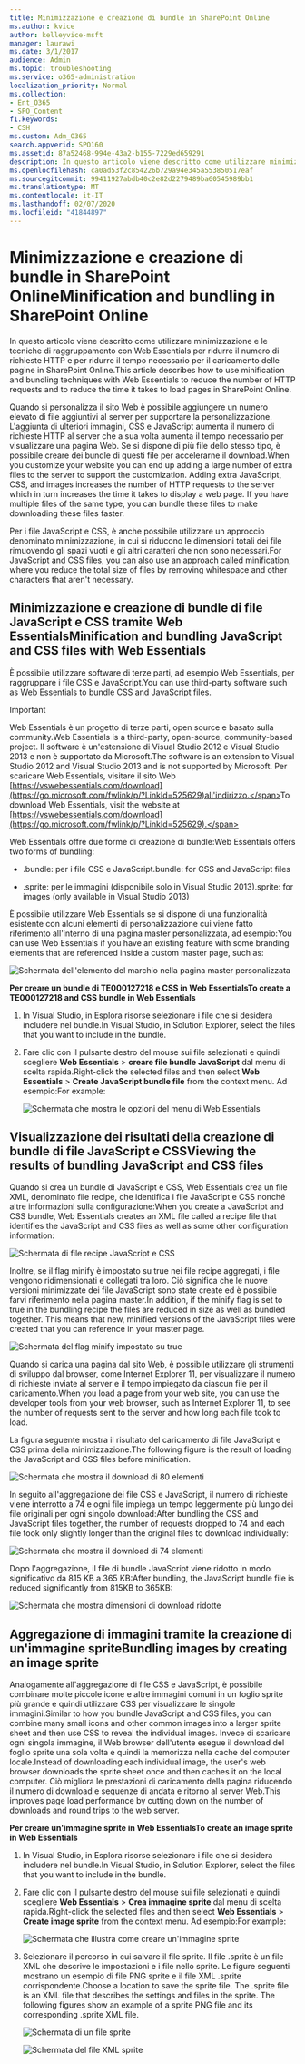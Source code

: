 ```yaml
---
title: Minimizzazione e creazione di bundle in SharePoint Online
ms.author: kvice
author: kelleyvice-msft
manager: laurawi
ms.date: 3/1/2017
audience: Admin
ms.topic: troubleshooting
ms.service: o365-administration
localization_priority: Normal
ms.collection:
- Ent_O365
- SPO_Content
f1.keywords:
- CSH
ms.custom: Adm_O365
search.appverid: SPO160
ms.assetid: 87a52468-994e-43a2-b155-7229ed659291
description: In questo articolo viene descritto come utilizzare minimizzazione e le tecniche di raggruppamento con Web Essentials per ridurre il numero di richieste HTTP e per ridurre il tempo necessario per il caricamento delle pagine in SharePoint Online.
ms.openlocfilehash: ca0ad53f2c854226b729a94e345a553850517eaf
ms.sourcegitcommit: 99411927abdb40c2e82d2279489ba60545989bb1
ms.translationtype: MT
ms.contentlocale: it-IT
ms.lasthandoff: 02/07/2020
ms.locfileid: "41844897"
---
```

# <a name="minification-and-bundling-in-sharepoint-online"></a><span data-ttu-id="a46cc-103">Minimizzazione e creazione di bundle in SharePoint Online</span><span class="sxs-lookup"><span data-stu-id="a46cc-103">Minification and bundling in SharePoint Online</span></span>

<span data-ttu-id="a46cc-104">In questo articolo viene descritto come utilizzare minimizzazione e le tecniche di raggruppamento con Web Essentials per ridurre il numero di richieste HTTP e per ridurre il tempo necessario per il caricamento delle pagine in SharePoint Online.</span><span class="sxs-lookup"><span data-stu-id="a46cc-104">This article describes how to use minification and bundling techniques with Web Essentials to reduce the number of HTTP requests and to reduce the time it takes to load pages in SharePoint Online.</span></span>
  
<span data-ttu-id="a46cc-p101">Quando si personalizza il sito Web è possibile aggiungere un numero elevato di file aggiuntivi al server per supportare la personalizzazione. L'aggiunta di ulteriori immagini, CSS e JavaScript aumenta il numero di richieste HTTP al server che a sua volta aumenta il tempo necessario per visualizzare una pagina Web. Se si dispone di più file dello stesso tipo, è possibile creare dei bundle di questi file per accelerarne il download.</span><span class="sxs-lookup"><span data-stu-id="a46cc-p101">When you customize your website you can end up adding a large number of extra files to the server to support the customization. Adding extra JavaScript, CSS, and images increases the number of HTTP requests to the server which in turn increases the time it takes to display a web page. If you have multiple files of the same type, you can bundle these files to make downloading these files faster.</span></span>
  
<span data-ttu-id="a46cc-108">Per i file JavaScript e CSS, è anche possibile utilizzare un approccio denominato minimizzazione, in cui si riducono le dimensioni totali dei file rimuovendo gli spazi vuoti e gli altri caratteri che non sono necessari.</span><span class="sxs-lookup"><span data-stu-id="a46cc-108">For JavaScript and CSS files, you can also use an approach called minification, where you reduce the total size of files by removing whitespace and other characters that aren't necessary.</span></span>
  
## <a name="minification-and-bundling-javascript-and-css-files-with-web-essentials"></a><span data-ttu-id="a46cc-109">Minimizzazione e creazione di bundle di file JavaScript e CSS tramite Web Essentials</span><span class="sxs-lookup"><span data-stu-id="a46cc-109">Minification and bundling JavaScript and CSS files with Web Essentials</span></span>

<span data-ttu-id="a46cc-110">È possibile utilizzare software di terze parti, ad esempio Web Essentials, per raggruppare i file CSS e JavaScript.</span><span class="sxs-lookup"><span data-stu-id="a46cc-110">You can use third-party software such as Web Essentials to bundle CSS and JavaScript files.</span></span>
  
> [!IMPORTANT]
> <span data-ttu-id="a46cc-111">Web Essentials è un progetto di terze parti, open source e basato sulla community.</span><span class="sxs-lookup"><span data-stu-id="a46cc-111">Web Essentials is a third-party, open-source, community-based project.</span></span> <span data-ttu-id="a46cc-112">Il software è un'estensione di Visual Studio 2012 e Visual Studio 2013 e non è supportato da Microsoft.</span><span class="sxs-lookup"><span data-stu-id="a46cc-112">The software is an extension to Visual Studio 2012 and Visual Studio 2013 and is not supported by Microsoft.</span></span> <span data-ttu-id="a46cc-113">Per scaricare Web Essentials, visitare il sito Web [https://vswebessentials.com/download](https://go.microsoft.com/fwlink/p/?LinkId=525629)all'indirizzo.</span><span class="sxs-lookup"><span data-stu-id="a46cc-113">To download Web Essentials, visit the website at [https://vswebessentials.com/download](https://go.microsoft.com/fwlink/p/?LinkId=525629).</span></span> 
  
<span data-ttu-id="a46cc-114">Web Essentials offre due forme di creazione di bundle:</span><span class="sxs-lookup"><span data-stu-id="a46cc-114">Web Essentials offers two forms of bundling:</span></span>
  
- <span data-ttu-id="a46cc-115">.bundle: per i file CSS e JavaScript</span><span class="sxs-lookup"><span data-stu-id="a46cc-115">.bundle: for CSS and JavaScript files</span></span>
    
- <span data-ttu-id="a46cc-116">.sprite: per le immagini (disponibile solo in Visual Studio 2013)</span><span class="sxs-lookup"><span data-stu-id="a46cc-116">.sprite: for images (only available in Visual Studio 2013)</span></span>
    
<span data-ttu-id="a46cc-117">È possibile utilizzare Web Essentials se si dispone di una funzionalità esistente con alcuni elementi di personalizzazione cui viene fatto riferimento all'interno di una pagina master personalizzata, ad esempio:</span><span class="sxs-lookup"><span data-stu-id="a46cc-117">You can use Web Essentials if you have an existing feature with some branding elements that are referenced inside a custom master page, such as:</span></span>
  
![Schermata dell'elemento del marchio nella pagina master personalizzata](media/3a6eba36-973d-482b-8556-a9394b8ba19f.png)
  
 <span data-ttu-id="a46cc-119">**Per creare un bundle di TE000127218 e CSS in Web Essentials**</span><span class="sxs-lookup"><span data-stu-id="a46cc-119">**To create a TE000127218 and CSS bundle in Web Essentials**</span></span>
  
1. <span data-ttu-id="a46cc-120">In Visual Studio, in Esplora risorse selezionare i file che si desidera includere nel bundle.</span><span class="sxs-lookup"><span data-stu-id="a46cc-120">In Visual Studio, in Solution Explorer, select the files that you want to include in the bundle.</span></span>
    
2. <span data-ttu-id="a46cc-121">Fare clic con il pulsante destro del mouse sui file selezionati e quindi scegliere **Web Essentials** \> **creare file bundle JavaScript** dal menu di scelta rapida.</span><span class="sxs-lookup"><span data-stu-id="a46cc-121">Right-click the selected files and then select **Web Essentials** \> **Create JavaScript bundle file** from the context menu.</span></span> <span data-ttu-id="a46cc-122">Ad esempio:</span><span class="sxs-lookup"><span data-stu-id="a46cc-122">For example:</span></span> 
    
    ![Schermata che mostra le opzioni del menu di Web Essentials](media/41aac84c-4538-4f78-b454-46e651f868a3.png)
  
## <a name="viewing-the-results-of-bundling-javascript-and-css-files"></a><span data-ttu-id="a46cc-124">Visualizzazione dei risultati della creazione di bundle di file JavaScript e CSS</span><span class="sxs-lookup"><span data-stu-id="a46cc-124">Viewing the results of bundling JavaScript and CSS files</span></span>

<span data-ttu-id="a46cc-125">Quando si crea un bundle di JavaScript e CSS, Web Essentials crea un file XML, denominato file recipe, che identifica i file JavaScript e CSS nonché altre informazioni sulla configurazione:</span><span class="sxs-lookup"><span data-stu-id="a46cc-125">When you create a JavaScript and CSS bundle, Web Essentials creates an XML file called a recipe file that identifies the JavaScript and CSS files as well as some other configuration information:</span></span> 
  
![Schermata di file recipe JavaScript e CSS](media/7ba891f8-52d8-467b-a0f6-b062dd1137a4.png)
  
<span data-ttu-id="a46cc-p104">Inoltre, se il flag minify è impostato su true nei file recipe aggregati, i file vengono ridimensionati e collegati tra loro. Ciò significa che le nuove versioni minimizzate dei file JavaScript sono state create ed è possibile farvi riferimento nella pagina master.</span><span class="sxs-lookup"><span data-stu-id="a46cc-p104">In addition, if the minify flag is set to true in the bundling recipe the files are reduced in size as well as bundled together. This means that new, minified versions of the JavaScript files were created that you can reference in your master page.</span></span>
  
![Schermata del flag minify impostato su true](media/50523af2-6412-4117-ac3d-5bd26f6d562e.png)
  
<span data-ttu-id="a46cc-130">Quando si carica una pagina dal sito Web, è possibile utilizzare gli strumenti di sviluppo dal browser, come Internet Explorer 11, per visualizzare il numero di richieste inviate al server e il tempo impiegato da ciascun file per il caricamento.</span><span class="sxs-lookup"><span data-stu-id="a46cc-130">When you load a page from your web site, you can use the developer tools from your web browser, such as Internet Explorer 11, to see the number of requests sent to the server and how long each file took to load.</span></span>
  
<span data-ttu-id="a46cc-131">La figura seguente mostra il risultato del caricamento di file JavaScript e CSS prima della minimizzazione.</span><span class="sxs-lookup"><span data-stu-id="a46cc-131">The following figure is the result of loading the JavaScript and CSS files before minification.</span></span>
  
![Schermata che mostra il download di 80 elementi](media/e2df3912-1923-46e6-8cf2-3015a31554e1.png)
  
<span data-ttu-id="a46cc-133">In seguito all'aggregazione dei file CSS e JavaScript, il numero di richieste viene interrotto a 74 e ogni file impiega un tempo leggermente più lungo dei file originali per ogni singolo download:</span><span class="sxs-lookup"><span data-stu-id="a46cc-133">After bundling the CSS and JavaScript files together, the number of requests dropped to 74 and each file took only slightly longer than the original files to download individually:</span></span>
  
![Schermata che mostra il download di 74 elementi](media/686c4387-70e8-4a74-9d45-059f33a91184.png)
  
<span data-ttu-id="a46cc-135">Dopo l'aggregazione, il file di bundle JavaScript viene ridotto in modo significativo da 815 KB a 365 KB:</span><span class="sxs-lookup"><span data-stu-id="a46cc-135">After bundling, the JavaScript bundle file is reduced significantly from 815KB to 365KB:</span></span>
  
![Schermata che mostra dimensioni di download ridotte](media/5e7dbd98-faff-4f68-b320-108fb252e395.png)
  
## <a name="bundling-images-by-creating-an-image-sprite"></a><span data-ttu-id="a46cc-137">Aggregazione di immagini tramite la creazione di un'immagine sprite</span><span class="sxs-lookup"><span data-stu-id="a46cc-137">Bundling images by creating an image sprite</span></span>

<span data-ttu-id="a46cc-138">Analogamente all'aggregazione di file CSS e JavaScript, è possibile combinare molte piccole icone e altre immagini comuni in un foglio sprite più grande e quindi utilizzare CSS per visualizzare le singole immagini.</span><span class="sxs-lookup"><span data-stu-id="a46cc-138">Similar to how you bundle JavaScript and CSS files, you can combine many small icons and other common images into a larger sprite sheet and then use CSS to reveal the individual images.</span></span> <span data-ttu-id="a46cc-139">Invece di scaricare ogni singola immagine, il Web browser dell'utente esegue il download del foglio sprite una sola volta e quindi la memorizza nella cache del computer locale.</span><span class="sxs-lookup"><span data-stu-id="a46cc-139">Instead of downloading each individual image, the user's web browser downloads the sprite sheet once and then caches it on the local computer.</span></span> <span data-ttu-id="a46cc-140">Ciò migliora le prestazioni di caricamento della pagina riducendo il numero di download e sequenze di andata e ritorno al server Web.</span><span class="sxs-lookup"><span data-stu-id="a46cc-140">This improves page load performance by cutting down on the number of downloads and round trips to the web server.</span></span>
  
 <span data-ttu-id="a46cc-141">**Per creare un'immagine sprite in Web Essentials**</span><span class="sxs-lookup"><span data-stu-id="a46cc-141">**To create an image sprite in Web Essentials**</span></span>
  
1. <span data-ttu-id="a46cc-142">In Visual Studio, in Esplora risorse selezionare i file che si desidera includere nel bundle.</span><span class="sxs-lookup"><span data-stu-id="a46cc-142">In Visual Studio, in Solution Explorer, select the files that you want to include in the bundle.</span></span>
    
2. <span data-ttu-id="a46cc-143">Fare clic con il pulsante destro del mouse sui file selezionati e quindi scegliere **Web Essentials** \> **Crea immagine sprite** dal menu di scelta rapida.</span><span class="sxs-lookup"><span data-stu-id="a46cc-143">Right-click the selected files and then select **Web Essentials** \> **Create image sprite** from the context menu.</span></span> <span data-ttu-id="a46cc-144">Ad esempio:</span><span class="sxs-lookup"><span data-stu-id="a46cc-144">For example:</span></span> 
    
    ![Schermata che illustra come creare un'immagine sprite](media/de0fe741-4ef7-4e3b-bafa-ef9f4822dac6.png)
  
3. <span data-ttu-id="a46cc-p107">Selezionare il percorso in cui salvare il file sprite. Il file .sprite è un file XML che descrive le impostazioni e i file nello sprite. Le figure seguenti mostrano un esempio di file PNG sprite e il file XML .sprite corrispondente.</span><span class="sxs-lookup"><span data-stu-id="a46cc-p107">Choose a location to save the sprite file. The .sprite file is an XML file that describes the settings and files in the sprite. The following figures show an example of a sprite PNG file and its corresponding .sprite XML file.</span></span>
    
    ![Schermata di un file sprite](media/0876bb2a-d1b9-4169-8e95-9c290d628d90.png)
  
    ![Schermata del file XML sprite](media/d1f94776-280d-4d56-abb5-384f145d9989.png)
  

